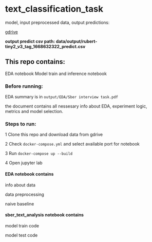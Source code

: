 # text_classification_task


model, input preprocessed data, output predictions:

[gdrive](https://drive.google.com/drive/folders/1CzaS1CY4axUER9boapae1Y-cyH-U32si?usp=share_link)

**output predict csv path: data/output/rubert-tiny2_v3_tag_1668632322_predict.csv**

## This repo contains:

  EDA notebook 
  Model train and inference notebook
  
### Before running:

  EDA summary is in `output/EDA/Sber interview task.pdf`
  
  the document contains all nessesary info about EDA, experiment logic, metrics and model selection.
  
  
### Steps to run:
  1 Clone this repo and download data from gdrive
  
  2 Check `docker-compose.yml` and select available port for notebook
  
  3 Run `docker-compose up --build`
  
  4 Open jupyter lab
  
#### EDA notebook contains 
  info about data
  
  data preprocessing
  
  naive baseline

#### sber_text_analysis notebook contains
  model train code
  
  model test code
  
  
